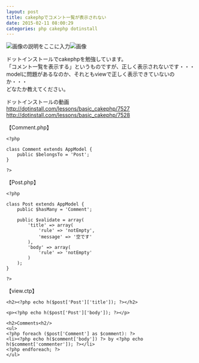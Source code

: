 ```yaml
---
layout: post
title: cakephpでコメント一覧が表示されない
date: 2015-02-11 08:00:29
categories: php cakephp dotinstall
---
```

<p><img src="https://i.stack.imgur.com/qCMiQ.jpg" alt="画像の説明をここに入力"><img src="https://i.stack.imgur.com/ogai1.jpg" alt="画像"></p>

<p>ドットインストールでcakephpを勉強しています。<br>
「コメント一覧を表示する」というものですが、正しく表示されないです・・・<br>
modelに問題があるなのか、それともviewで正しく表示できていないのか・・・<br>
どなたか教えてください。</p>

<p>ドットインストールの動画<br>
<a href="http://dotinstall.com/lessons/basic_cakephp/7527" rel="nofollow noreferrer">http://dotinstall.com/lessons/basic_cakephp/7527</a><br>
<a href="http://dotinstall.com/lessons/basic_cakephp/7528" rel="nofollow noreferrer">http://dotinstall.com/lessons/basic_cakephp/7528</a></p>

<p>【Comment.php】</p>

<pre><code>&lt;?php

class Comment extends AppModel {
    public $belongsTo = 'Post';
}

?&gt;
</code></pre>

<p>【Post.php】</p>

<pre><code>&lt;?php

class Post extends AppModel {
    public $hasMany = 'Comment';

    public $validate = array(
        'title' =&gt; array(
            'rule' =&gt; 'notEmpty',
            'message' =&gt; '空です'
        ),
        'body' =&gt; array(
            'rule' =&gt; 'notEmpty'
        )
    );
}

?&gt;
</code></pre>

<p>【view.ctp】</p>

<pre><code>&lt;h2&gt;&lt;?php echo h($post['Post']['title']); ?&gt;&lt;/h2&gt;

&lt;p&gt;&lt;?php echo h($post['Post']['body']); ?&gt;&lt;/p&gt;

&lt;h2&gt;Comments&lt;h2/&gt;
&lt;ul&gt;
&lt;?php foreach ($post['Comment'] as $comment): ?&gt;
&lt;li&gt;&lt;?php echo h($comment['body']) ?&gt; by &lt;?php echo h($comment['commenter']); ?&gt;&lt;/li&gt;
&lt;?php endforeach; ?&gt;
&lt;/ul&gt;
</code></pre>
